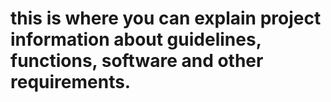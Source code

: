 # this is where you can explain project information about guidelines, functions, software and other requirements.